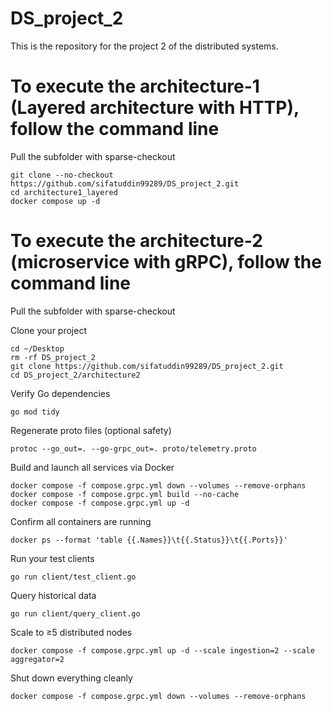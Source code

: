 # DS_project_2
This is the repository for the project 2 of the distributed systems. 

# To execute the architecture-1 (Layered architecture with HTTP), follow the command line
Pull the subfolder with sparse-checkout
```
git clone --no-checkout https://github.com/sifatuddin99289/DS_project_2.git
cd architecture1_layered 
docker compose up -d 
```

# To execute the architecture-2 (microservice with gRPC), follow the command line
Pull the subfolder with sparse-checkout


Clone your project

```
cd ~/Desktop
rm -rf DS_project_2
git clone https://github.com/sifatuddin99289/DS_project_2.git
cd DS_project_2/architecture2
```
 Verify Go dependencies
```
go mod tidy
```
  Regenerate proto files (optional safety)
```
protoc --go_out=. --go-grpc_out=. proto/telemetry.proto
```
 Build and launch all services via Docker
```
docker compose -f compose.grpc.yml down --volumes --remove-orphans
docker compose -f compose.grpc.yml build --no-cache
docker compose -f compose.grpc.yml up -d
```
 Confirm all containers are running
```
docker ps --format 'table {{.Names}}\t{{.Status}}\t{{.Ports}}'
```
 Run your test clients
```
go run client/test_client.go
```
Query historical data
 ```
go run client/query_client.go
```
Scale to ≥5 distributed nodes
```
docker compose -f compose.grpc.yml up -d --scale ingestion=2 --scale aggregator=2
```
Shut down everything cleanly
```
docker compose -f compose.grpc.yml down --volumes --remove-orphans

```

